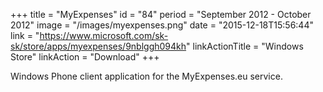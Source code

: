 +++
title = "MyExpenses"
id = "84"
period = "September 2012 - October 2012"
image = "/images/myexpenses.png"
date = "2015-12-18T15:56:44"
link = "https://www.microsoft.com/sk-sk/store/apps/myexpenses/9nblggh094kh"
linkActionTitle = "Windows Store"
linkAction = "Download"
+++

Windows Phone client application for the MyExpenses.eu service.
